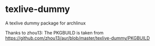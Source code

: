 # texlive-dummy

A texlive dummy package for archlinux

Thanks to zhou13: The PKGBUILD is taken from https://github.com/zhou13/aur/blob/master/texlive-dummy/PKGBUILD
